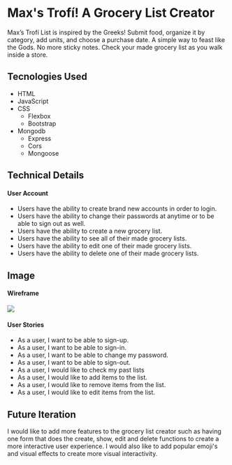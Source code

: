 # Max's Trofí! A Grocery List Creator
  Max’s Trofí List is inspired by the Greeks! Submit food, organize it by
  category, add units, and choose a purchase date. A simple way to feast like
  the Gods. No more sticky notes. Check your made grocery list as you walk
  inside a store.
## Tecnologies Used
- HTML
- JavaScript
- CSS
   + Flexbox
   + Bootstrap
- Mongodb
  + Express
  + Cors
  + Mongoose
## Technical Details
#### User Account
- Users have the ability to create brand new accounts in order to login.
- Users have the ability to change their passwords at anytime or to be able to
  sign out as well.
- Users have the ability to create a new grocery list.
- Users have the ability to see all of their made grocery lists.
- Users have the ability to edit one of their made grocery lists.
- Users have the ability to delete one of their made grocery lists.
## Image
#### Wireframe
![](https://media.git.generalassemb.ly/user/30432/files/d00ee600-f7b5-11ea-8961-b12eb9596a9c)
#### User Stories
- As a user, I want to be able to sign-up.
- As a user, I want to be able to sign-in.
- As a user, I want to be able to change my password.
- As a user, I want to be able to sign-out.
- As a user, I would like to check my past lists
- As a user, I would like to add items to the list.
- As a user, I would like to remove items from the list.
- As a user, I would like to edit items from the list.
## Future Iteration
I would like to add more features to the grocery list creator such as having one
form that does the create, show, edit and delete functions to create a more
interactive user experience. I would also like to add popular emoji's and visual
effects to create more visual interactivity.
